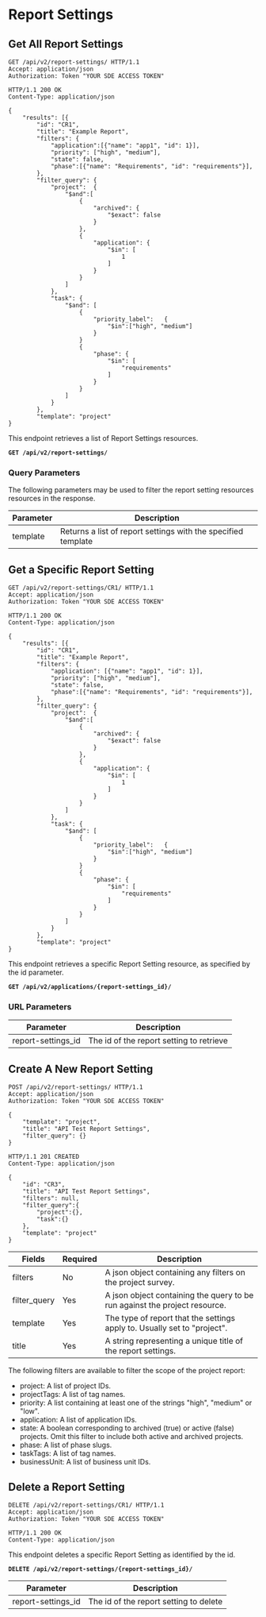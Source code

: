 # Report Settings

## Get All Report Settings

```http
GET /api/v2/report-settings/ HTTP/1.1
Accept: application/json
Authorization: Token "YOUR SDE ACCESS TOKEN"
```

```http
HTTP/1.1 200 OK
Content-Type: application/json

{
    "results": [{
        "id": "CR1",
        "title": "Example Report",
        "filters": {
            "application":[{"name": "app1", "id": 1}],
            "priority": ["high", "medium"],
            "state": false,
            "phase":[{"name": "Requirements", "id": "requirements"}],
        },
        "filter_query": {
            "project":  {
                "$and":[
                    {
                        "archived": {
                            "$exact": false
                        }
                    },
                    {
                        "application": {
                            "$in": [
                                1
                            ]
                        }
                    }
                ]
            },
            "task": {
                "$and": [
                    {
                        "priority_label":   {
                            "$in":["high", "medium"]
                        }
                    }
                    {
                        "phase": {
                            "$in": [
                                "requirements"
                            ]
                        }
                    }
                ]
            }
        },
        "template": "project"
}
```

This endpoint retrieves a list of Report Settings resources.

**`GET /api/v2/report-settings/`**

### Query Parameters

The following parameters may be used to filter the report setting resources resources in the response.

Parameter | Description
----------|-----------------------------
template  | Returns a list of report settings with the specified template













## Get a Specific Report Setting

```http
GET /api/v2/report-settings/CR1/ HTTP/1.1
Accept: application/json
Authorization: Token "YOUR SDE ACCESS TOKEN"
```

```http
HTTP/1.1 200 OK
Content-Type: application/json

{
    "results": [{
        "id": "CR1",
        "title": "Example Report",
        "filters": {
            "application": [{"name": "app1", "id": 1}],
            "priority": ["high", "medium"],
            "state": false,
            "phase":[{"name": "Requirements", "id": "requirements"}],
        },
        "filter_query": {
            "project":  {
                "$and":[
                    {
                        "archived": {
                            "$exact": false
                        }
                    },
                    {
                        "application": {
                            "$in": [
                                1
                            ]
                        }
                    }
                ]
            },
            "task": {
                "$and": [
                    {
                        "priority_label":   {
                            "$in":["high", "medium"]
                        }
                    }
                    {
                        "phase": {
                            "$in": [
                                "requirements"
                            ]
                        }
                    }
                ]
            }
        },
        "template": "project"
}
```

This endpoint retrieves a specific Report Setting resource, as specified by the id parameter.

**`GET /api/v2/applications/{report-settings_id}/`**

### URL Parameters

Parameter          | Description
-------------------| ---------------
report-settings_id | The id of the report setting to retrieve










## Create A New Report Setting

```http
POST /api/v2/report-settings/ HTTP/1.1
Accept: application/json
Authorization: Token "YOUR SDE ACCESS TOKEN"

{
    "template": "project",
    "title": "API Test Report Settings",
    "filter_query": {}
}
```

```http
HTTP/1.1 201 CREATED
Content-Type: application/json

{
    "id": "CR3",
    "title": "API Test Report Settings",
    "filters": null,
    "filter_query":{
        "project":{},
        "task":{}
    },
    "template": "project"
}
```

Fields        | Required | Description
--------------|----------|-------------
filters       | No       | A json object containing any filters on the project survey.
filter_query  | Yes      | A json object containing the query to be run against the project resource.
template      | Yes      | The type of report that the settings apply to.  Usually set to "project".
title         | Yes      | A string representing a unique title of the report settings.

The following filters are available to filter the scope of the project report:

* project: A list of project IDs.
* projectTags: A list of tag names.
* priority: A list containing at least one of the strings "high", "medium" or "low".
* application: A list of application IDs.
* state: A boolean corresponding to archived (true) or active (false) projects. Omit this filter to include both active and archived projects.
* phase: A list of phase slugs.
* taskTags: A list of tag names.
* businessUnit: A list of business unit IDs.








## Delete a Report Setting

```http
DELETE /api/v2/report-settings/CR1/ HTTP/1.1
Accept: application/json
Authorization: Token "YOUR SDE ACCESS TOKEN"
```

```http
HTTP/1.1 200 OK
Content-Type: application/json
```

This endpoint deletes a specific Report Setting as identified by the id.

**`DELETE /api/v2/report-settings/{report-settings_id}/`**

Parameter          | Description
-------------------| ---------------
report-settings_id | The id of the report setting to delete

